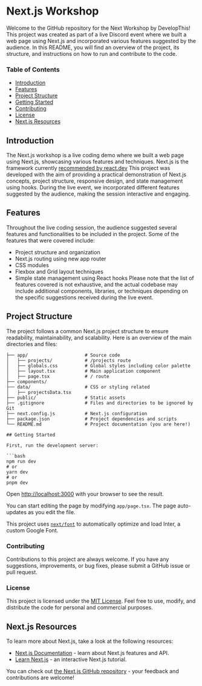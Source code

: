 # Next.js Workshop

Welcome to the GitHub repository for the Next Workshop by DevelopThis! This project was created as part of a live Discord event where we built a web page using Next.js and incorporated various features suggested by the audience. In this README, you will find an overview of the project, its structure, and instructions on how to run and contribute to the code.

### Table of Contents

- [Introduction](#introduction)
- [Features](#features)
- [Project Structure](#project-structure)
- [Getting Started](#getting-started)
- [Contributing](#contributing)
- [License](#license)
- [Next.js Resources](#nextjs-resources)

## Introduction

The Next.js workshop is a live coding demo where we built a web page using Next.js, showcasing various features and techniques. Next.js is the framework currently [recommended by react.dev](https://react.dev/learn/start-a-new-react-project) This project was developed with the aim of providing a practical demonstration of Next.js concepts, project structure, responsive design, and state management using hooks. During the live event, we incorporated different features suggested by the audience, making the session interactive and engaging.

## Features

Throughout the live coding session, the audience suggested several features and functionalities to be included in the project. Some of the features that were covered include:

- Project structure and organization
- Next.js routing using new app router
- CSS modules
- Flexbox and Grid layout techniques
- Simple state management using React hooks
  Please note that the list of features covered is not exhaustive, and the actual codebase may include additional components, libraries, or techniques depending on the specific suggestions received during the live event.

## Project Structure

The project follows a common Next.js project structure to ensure readability, maintainability, and scalability. Here is an overview of the main directories and files:

````
├── app/                     # Source code
│   ├── projects/            # /projects route
│   ├── globals.css          # Global styles including color palette
│   ├── layout.tsx           # Main application component
│   ├── page.tsx             # / route
├── components/
├── data/                    # CSS or styling related
│   ├── projectsData.tsx
├── public/                  # Static assets
├── .gitignore               # Files and directories to be ignored by Git
├── next.config.js           # Next.js configuration
├── package.json             # Project dependencies and scripts
└── README.md                # Project documentation (you are here!)

## Getting Started

First, run the development server:

```bash
npm run dev
# or
yarn dev
# or
pnpm dev
````

Open [http://localhost:3000](http://localhost:3000) with your browser to see the result.

You can start editing the page by modifying `app/page.tsx`. The page auto-updates as you edit the file.

This project uses [`next/font`](https://nextjs.org/docs/basic-features/font-optimization) to automatically optimize and load Inter, a custom Google Font.

### Contributing

Contributions to this project are always welcome. If you have any suggestions, improvements, or bug fixes, please submit a GitHub issue or pull request.

### License

This project is licensed under the [MIT License](https://opensource.org/licenses/MIT). Feel free to use, modify, and distribute the code for personal and commercial purposes.

## Next.js Resources

To learn more about Next.js, take a look at the following resources:

- [Next.js Documentation](https://nextjs.org/docs) - learn about Next.js features and API.
- [Learn Next.js](https://nextjs.org/learn) - an interactive Next.js tutorial.

You can check out [the Next.js GitHub repository](https://github.com/vercel/next.js/) - your feedback and contributions are welcome!
